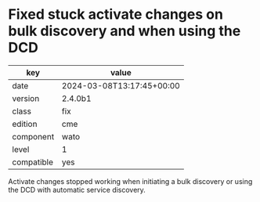 [//]: # (werk v2)
# Fixed stuck activate changes on bulk discovery and when using the DCD

key        | value
---------- | ---
date       | 2024-03-08T13:17:45+00:00
version    | 2.4.0b1
class      | fix
edition    | cme
component  | wato
level      | 1
compatible | yes

Activate changes stopped working when initiating a bulk discovery or using the DCD with automatic service discovery.
